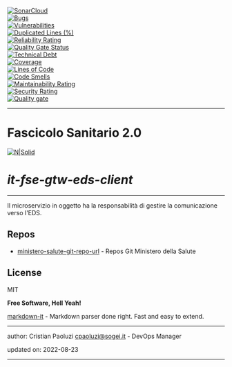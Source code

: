 [![SonarCloud](https://sonarcloud.io/images/project_badges/sonarcloud-black.svg)](https://sonarcloud.io/summary/new_code?id=it.finanze.sanita.fse2%3Agtw-eds-client-ms)
<br/>
[![Bugs](https://sonarcloud.io/api/project_badges/measure?project=it.finanze.sanita.fse2%3Agtw-eds-client-ms&metric=bugs)](https://sonarcloud.io/summary/new_code?id=it.finanze.sanita.fse2%3Agtw-eds-client-ms)
<br/>
[![Vulnerabilities](https://sonarcloud.io/api/project_badges/measure?project=it.finanze.sanita.fse2%3Agtw-eds-client-ms&metric=vulnerabilities)](https://sonarcloud.io/summary/new_code?id=it.finanze.sanita.fse2%3Agtw-eds-client-ms)
<br/>
[![Duplicated Lines (%)](https://sonarcloud.io/api/project_badges/measure?project=it.finanze.sanita.fse2%3Agtw-eds-client-ms&metric=duplicated_lines_density)](https://sonarcloud.io/summary/new_code?id=it.finanze.sanita.fse2%3Agtw-eds-client-ms)
<br/>
[![Reliability Rating](https://sonarcloud.io/api/project_badges/measure?project=it.finanze.sanita.fse2%3Agtw-eds-client-ms&metric=reliability_rating)](https://sonarcloud.io/summary/new_code?id=it.finanze.sanita.fse2%3Agtw-eds-client-ms)
<br/>
[![Quality Gate Status](https://sonarcloud.io/api/project_badges/measure?project=it.finanze.sanita.fse2%3Agtw-eds-client-ms&metric=alert_status)](https://sonarcloud.io/summary/new_code?id=it.finanze.sanita.fse2%3Agtw-eds-client-ms)
<br/>
[![Technical Debt](https://sonarcloud.io/api/project_badges/measure?project=it.finanze.sanita.fse2%3Agtw-eds-client-ms&metric=sqale_index)](https://sonarcloud.io/summary/new_code?id=it.finanze.sanita.fse2%3Agtw-eds-client-ms)
<br/>
[![Coverage](https://sonarcloud.io/api/project_badges/measure?project=it.finanze.sanita.fse2%3Agtw-eds-client-ms&metric=coverage)](https://sonarcloud.io/summary/new_code?id=it.finanze.sanita.fse2%3Agtw-eds-client-ms)
<br/>
[![Lines of Code](https://sonarcloud.io/api/project_badges/measure?project=it.finanze.sanita.fse2%3Agtw-eds-client-ms&metric=ncloc)](https://sonarcloud.io/summary/new_code?id=it.finanze.sanita.fse2%3Agtw-eds-client-ms)
<br/>
[![Code Smells](https://sonarcloud.io/api/project_badges/measure?project=it.finanze.sanita.fse2%3Agtw-eds-client-ms&metric=code_smells)](https://sonarcloud.io/summary/new_code?id=it.finanze.sanita.fse2%3Agtw-eds-client-ms)
<br/>
[![Maintainability Rating](https://sonarcloud.io/api/project_badges/measure?project=it.finanze.sanita.fse2%3Agtw-eds-client-ms&metric=sqale_rating)](https://sonarcloud.io/summary/new_code?id=it.finanze.sanita.fse2%3Agtw-eds-client-ms)
<br/>
[![Security Rating](https://sonarcloud.io/api/project_badges/measure?project=it.finanze.sanita.fse2%3Agtw-eds-client-ms&metric=security_rating)](https://sonarcloud.io/summary/new_code?id=it.finanze.sanita.fse2%3Agtw-eds-client-ms)
<br/>
[![Quality gate](https://sonarcloud.io/api/project_badges/quality_gate?project=it.finanze.sanita.fse2%3Agtw-eds-client-ms)](https://sonarcloud.io/summary/new_code?id=it.finanze.sanita.fse2%3Agtw-eds-client-ms)
<br/>

---

# Fascicolo Sanitario 2.0
[![N|Solid](https://www.sogei.it/content/dam/sogei/loghi/Sogei_logo_304.svg)](https://www.sogei.it/it/sogei-homepage.html)

# _it-fse-gtw-eds-client_


---

Il microservizio in oggetto ha la responsabilità di gestire la comunicazione verso l'EDS.

## Repos
- [ministero-salute-git-repo-url] - Repos Git Ministero della Salute

## License

MIT

**Free Software, Hell Yeah!**

[markdown-it] - Markdown parser done right. Fast and easy to extend.

[//]: # (These are reference links used in the body of this note and get stripped out when the markdown processor does its job. There is no need to format nicely because it shouldn't be seen. Thanks SO - http://stackoverflow.com/questions/4823468/store-comments-in-markdown-syntax)
[markdown-it]: <https://github.com/markdown-it/markdown-it>
[ministero-salute-git-repo-url]: <https://github.com/ministero-salute/it-fse-gtw-eds-client.git>
[Spring Boot]: <https://spring.io/projects/spring-boot>
[Maven]: <https://maven.apache.org/>

---
author: Cristian Paoluzi <cpaoluzi@sogei.it> - DevOps Manager

updated on: 2022-08-23

---